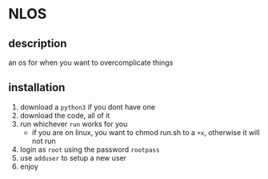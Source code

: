 # NLOS
## description
an os for when you want to overcomplicate things
## installation
1. download a `python3` if you dont have one
2. download the code, all of it
3. run whichever `run` works for you
    * if you are on linux, you want to chmod run.sh to a `+x`, otherwise it will not run
4. login as `root` using the password `rootpass`
5. use `adduser` to setup a new user
6. enjoy